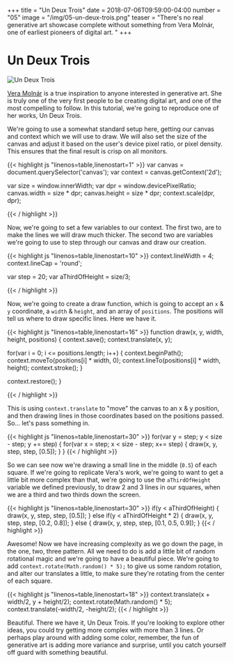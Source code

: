 +++
title = "Un Deux Trois"
date = 2018-07-06T09:59:00-04:00
number = "05"
image = "/img/05-un-deux-trois.png"
teaser = "There's no real generative art showcase complete without something from Vera Molnár, one of earliest pioneers of digital art. "
+++

# Un Deux Trois

![Un Deux Trois](/img/05-un-deux-trois.png)

[Vera Molnár](https://en.wikipedia.org/wiki/Vera_Molnar) is a true inspiration to anyone interested in generative art. She is truly one of the very first people to be creating digital art, and one of the most compelling to follow. In this tutorial, we're going to reproduce one of her works, Un Deux Trois.

We're going to use a somewhat standard setup here, getting our canvas and context which we will use to draw. We will also set the size of the canvas and adjust it based on the user's device pixel ratio, or pixel density. This ensures that the final result is crisp on all monitors. 

<div class="tmd-trigger" data-from="0">
{{< highlight js "linenos=table,linenostart=1" >}}
var canvas = document.querySelector('canvas');
var context = canvas.getContext('2d');

var size = window.innerWidth;
var dpr = window.devicePixelRatio;
canvas.width = size * dpr;
canvas.height = size * dpr;
context.scale(dpr, dpr);
  
{{< / highlight >}}
</div>

Now, we're going to set a few variables to our context. The first two, are to make the lines we will draw much thicker. The second two are variables we're going to use to step through our canvas and draw our creation.

<div class="tmd-trigger" data-from="10">
{{< highlight js "linenos=table,linenostart=10" >}}
context.lineWidth = 4;
context.lineCap = 'round';

var step = 20;
var aThirdOfHeight = size/3;
  
{{< / highlight >}}
</div>

Now, we're going to create a draw function, which is going to accept an `x` & `y` coordinate, a `width` & `height`, and an array of `positions`. The positions will tell us where to draw specific lines. Here we have it.

<div class="tmd-trigger" data-from="16">
{{< highlight js "linenos=table,linenostart=16" >}}
function draw(x, y, width, height, positions) {
  context.save();
  context.translate(x, y);
  
  for(var i = 0; i <= positions.length; i++) {
    context.beginPath();
    context.moveTo(positions[i] * width, 0);
    context.lineTo(positions[i] * width, height);
    context.stroke();
  }

  context.restore();
}
  
{{< / highlight >}}
</div>

This is using `context.translate` to "move" the canvas to an x & y position, and then drawing lines in those coordinates based on the positions passed. So... let's pass something in.

<div class="tmd-trigger" data-from="30">
{{< highlight js "linenos=table,linenostart=30" >}}
for(var y = step; y < size - step; y += step) {
  for(var x = step; x < size - step; x+= step) {
    draw(x, y, step, step, [0.5]);      
  }
}
{{< / highlight >}}
</div>

So we can see now we're drawing a small line in the middle (`0.5`) of each square. If we're going to replicate Vera's work, we're going to want to get a little bit more complex than that, we're going to use the `aThirdOfHeight` variable we defined previously, to draw 2 and 3 lines in our squares, when we are a third and two thirds down the screen. 

<div class="tmd-trigger" data-from="32" data-to="33">
{{< highlight js "linenos=table,linenostart=30" >}}
    if(y < aThirdOfHeight) {
      draw(x, y, step, step, [0.5]);   
    } else if(y < aThirdOfHeight * 2) {
      draw(x, y, step, step, [0.2, 0.8]);      
    } else {
      draw(x, y, step, step, [0.1, 0.5, 0.9]);      
    }
{{< / highlight >}}
</div>

Awesome! Now we have increasing complexity as we go down the page, in the one, two, three pattern. All we need to do is add a little bit of random rotational magic and we're going to have a beautiful piece. We're going to add `context.rotate(Math.random() * 5);` to give us some random rotation, and alter our translates a little, to make sure they're rotating from the center of each square.

<div class="tmd-trigger" data-from="18" data-to="19">
{{< highlight js "linenos=table,linenostart=18" >}}
  context.translate(x + width/2, y + height/2);
  context.rotate(Math.random() * 5);
  context.translate(-width/2, -height/2);
{{< / highlight >}}
</div>

Beautiful. There we have it, Un Deux Trois. If you're looking to explore other ideas, you could try getting more complex with more than 3 lines. Or perhaps play around with adding some color, remember, the fun of generative art is adding more variance and surprise, until you catch yourself off guard with something beautiful.

